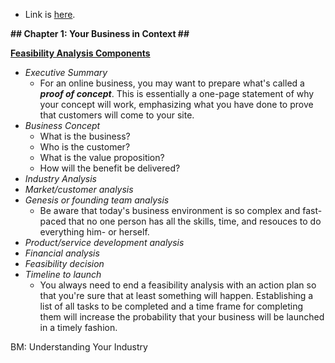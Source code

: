 * Link is [here](https://learning.oreilly.com/library/view/starting-a-business/9781119868569/c01.xhtml#h2-2).

**## Chapter 1: Your Business in Context ##**

<ins>**Feasibility Analysis Components**</ins>
* *Executive Summary*
    * For an online business, you may want to prepare what's called a **_proof of concept_**. This is essentially a one-page statement of why your concept will work, emphasizing what you have done to prove that customers will come to your site. 
* *Business Concept*
    * What is the business?
    * Who is the customer?
    * What is the value proposition?
    * How will the benefit be delivered?
* *Industry Analysis*
* *Market/customer analysis*
* *Genesis or founding team analysis*
    * Be aware that today's business environment is so complex and fast-paced that no one person has all the skills, time, and resouces to do everything him- or herself.
* *Product/service development analysis*
* *Financial analysis*
* *Feasibility decision*
* *Timeline to launch*
    * You always need to end a feasibility analysis with an action plan so that you're sure that at least something will happen. Establishing a list of all tasks to be completed and a time frame for completing them will increase the probability that your business will be launched in a timely fashion.

BM: Understanding Your Industry



